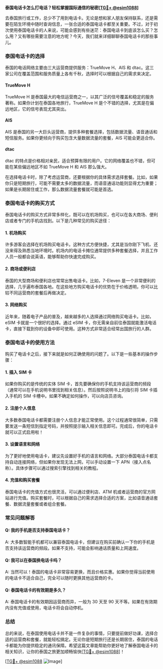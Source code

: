 **泰国电话卡怎么打电话？轻松掌握国际通信的秘密[[TG💪+ @esim1088](https://t.me/s/esim1088)]**

去泰国旅行或工作，总少不了用到电话卡。无论是想和家人朋友保持联系，还是需要在陌生环境中随时查询信息，一张合适的泰国电话卡都至关重要。不过，对于初次使用泰国电话卡的人来说，可能会感到有些迷茫：泰国电话卡到底该怎么买？怎么用？又有哪些需要注意的地方呢？今天，我们就来详细聊聊泰国电话卡的那些事儿。

### 泰国电话卡的选择

泰国的电话网络主要由三大运营商提供服务：TrueMove H、AIS 和 dtac。这三家公司在覆盖范围和服务质量上各有千秋，选择时可以根据自己的需求来决定。

#### TrueMove H
TrueMove H 是泰国最大的电信运营商之一，以其广泛的信号覆盖和稳定的服务著称。如果你计划在泰国各地旅行，TrueMove H 是个不错的选择，尤其是在偏远地区，它的信号表现尤其突出。

#### AIS
AIS 是泰国的另一大巨头运营商，提供多种套餐选择，包括数据流量、语音通话和短信服务。如果你更倾向于购买包含大量数据流量的套餐，AIS 可能会更适合你。

#### dtac
dtac 的特点是价格相对亲民，适合预算有限的用户。它的网络覆盖也不错，但可能在某些偏远地区不如 TrueMove H 和 AIS 那么强大。

在选择电话卡时，除了考虑运营商，还要根据你的具体需求选择套餐。比如，如果你只是短期旅行，可能不需要太多的数据流量，而语音通话功能则显得尤为重要；如果是长期居住或工作，那么数据流量套餐就可能是首选。

### 泰国电话卡的购买方式

泰国电话卡的购买方式非常多样化，既可以在机场购买，也可以在各大商场、便利店或者专门的手机店找到。以下是几种常见的购买途径：

#### 1. 机场购买
许多游客会选择在机场购买电话卡。这种方式方便快捷，尤其是当你刚下飞机、还没来得及熟悉当地环境时。机场内的电话卡摊位通常提供多种套餐选择，并且工作人员一般都会说英语，能够帮助你快速完成购买。

#### 2. 商场或便利店
泰国的大型商场和便利店也常常出售电话卡。比如，7-Eleven 是一个非常便利的选择，几乎遍布泰国各地。在这些地方购买电话卡的优势在于价格透明，你可以比较不同运营商的套餐后再做决定。

#### 3. 网络购买
近年来，随着电子产品的普及，越来越多的人选择通过网络购买电话卡。比如，eSIM 卡就是一个很好的选择。通过 eSIM 卡，你无需亲自前往泰国就能激活电话卡，直接下载到你的设备中即可使用。这种方式非常适合经常出国旅行的人群。

### 泰国电话卡的使用方法

购买了电话卡之后，接下来就是如何正确使用的问题了。以下是一些基本的操作步骤：

#### 1. 插入 SIM 卡
如果你购买的是传统的实体 SIM 卡，首先要确保你的手机支持该运营商的频段（通常可以在手机说明书里找到相关信息）。然后按照说明书上的指引将 SIM 卡插入手机的 SIM 卡槽中。如果不确定如何操作，可以向店员咨询。

#### 2. 注册个人信息
大多数泰国电话卡都需要注册个人信息才能正常使用。这个过程通常很简单，只需要发送一条短信到指定号码，并按照提示输入相关信息即可。完成后，你的电话卡就可以正式启用啦！

#### 3. 设置语言和网络
为了更好地使用电话卡，建议先设置好手机的语言和网络。大部分泰国电话卡都支持自动连接网络，但如果你发现无法上网，可以手动设置一下 APN（接入点名称）。具体步骤可以通过搜索引擎找到相关的教程。

#### 4. 充值和购买套餐
泰国电话卡的充值方式也很灵活，可以通过便利店、ATM 机或者运营商的官方网站进行充值。购买套餐时，可以根据自己的需求选择合适的方案，比如语音通话套餐、数据流量套餐或者组合套餐。

### 常见问题解答

#### Q: 我的手机是否支持泰国电话卡？
A: 大多数智能手机都可以兼容泰国电话卡，但建议在购买前确认一下你的手机是否支持该运营商的频段。如果不支持，可能会影响通话质量和上网速度。

#### Q: 我可以在泰国换电话卡吗？
A: 当然可以！泰国的电话卡非常容易更换，而且价格实惠。如果你觉得当前使用的电话卡不适合自己，完全可以随时更换其他运营商的卡。

#### Q: 泰国电话卡的有效期是多久？
A: 泰国电话卡的有效期因运营商而异，一般为 30 天至 90 天不等。如果在有效期内没有充值或使用，电话卡将会自动停机。

### 总结

总的来说，在泰国使用电话卡并不是一件复杂的事情，只要提前做好功课，选择合适的运营商和套餐，就能轻松搞定。无论你是短期旅行还是长期居住，泰国的电话卡都能为你提供稳定的通讯保障。希望这篇文章能帮助你更好地了解泰国电话卡的相关知识，让你的泰国之旅更加顺畅愉快[[TG💪+ @esim1088](https://t.me/s/esim1088)]！

[[TG💪+ @esim1088](https://t.me/s/esim1088) ![Image](https://i.postimg.cc/4NQfJmqS/Snipaste-2025-05-13-00-14-12.png)]